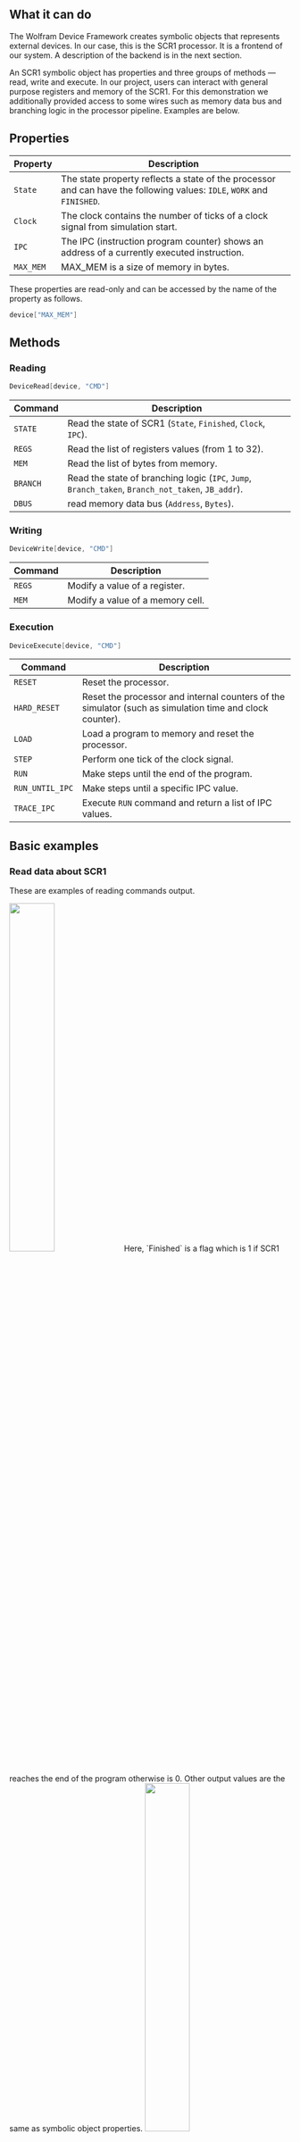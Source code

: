 ## What it can do
The Wolfram Device Framework creates symbolic objects that represents external
devices. In our case, this is the SCR1 processor. It is a frontend of our
system.  A description of the backend is in the next section.

An SCR1 symbolic object has properties and three groups of methods — read, write
and execute. In our project, users can interact with general purpose registers
and memory of the SCR1. For this demonstration we additionally provided access
to some wires such as memory data bus and branching logic in the processor
pipeline. Examples are below.

## Properties
| Property           | Description                                                                                                            |
| ------------------ | ---------------------------------------------------------------------------------------------------------------------- |
| `State`            | The state property reflects a state of the processor and can have the following values: `IDLE`, `WORK` and `FINISHED`. |
| `Clock`            | The clock contains the number of ticks of a clock signal from simulation start.                                        |
| `IPC`              | The IPC (instruction program counter) shows an address of a currently executed instruction.                            |
| `MAX_MEM`          | MAX_MEM is a size of memory in bytes.                                                                                  |

These properties are read-only and can be accessed by the name of the property as follows.
```mathematica
device["MAX_MEM"]
```

## Methods
### Reading
```mathematica
DeviceRead[device, "CMD"]
```
| Command            | Description                                                                                       |
| ------------------ | ------------------------------------------------------------------------------------------------- |
| `STATE`            | Read the state of SCR1 (`State`, `Finished`, `Clock`, `IPC`).                                     |
| `REGS`             | Read the list of registers values (from 1 to 32).                                                 |
| `MEM`              | Read the list of bytes from memory.                                                               |
| `BRANCH`           | Read the state of branching logic (`IPC`, `Jump`, `Branch_taken`, `Branch_not_taken`, `JB_addr`). |
| `DBUS`             | read memory data bus (`Address`, `Bytes`).                                                        |

### Writing
```mathematica
DeviceWrite[device, "CMD"]
```
| Command            | Description                                                           |
| ------------------ | --------------------------------------------------------------------- |
| `REGS`             | Modify a value of a register.                                         |
| `MEM`              | Modify a value of a memory cell.                                      |

### Execution
```mathematica
DeviceExecute[device, "CMD"]
```
| Command            | Description                                                                                             |
| ------------------ | ------------------------------------------------------------------------------------------------------- |
| `RESET`            | Reset the processor.                                                                                    |
| `HARD_RESET`       | Reset the processor and internal counters of the simulator (such as simulation time and clock counter). |
| `LOAD`             | Load a program to memory and reset the processor.                                                       |
| `STEP`             | Perform one tick of the clock signal.                                                                   |
| `RUN`              | Make steps until the end of the program.                                                                |
| `RUN_UNTIL_IPC`    | Make steps until a specific IPC value.                                                                  |
| `TRACE_IPC`        | Execute `RUN` command and return a list of IPC values.                                                  |

## Basic examples
### Read data about SCR1
These are examples of reading commands output.

<img src="state.png" width="40%"/>
Here, `Finished` is a flag which is 1 if SCR1
reaches the end of the program otherwise is 0. Other output values are the same
as symbolic object properties.

<img src="branch.png" width="40%"/>
Structures like if–then–else create branches in code execution flow. The
`BRANCH` command returns information about the current branching state. `Jump`,
`Branch_taken`, `Branch_not_taken` are flags. They are 1 if the instruction is
jump or a branch has detected, and it has taken or not taken, respectively.
`JB_addr` is an address of the next instruction if jump or branch has occurred.

<img src="dbus.png" width="40%"/>
Data and program instructions are located in
memory. A processor fetches them through a memory bus. `DBUS` returns an address
of memory cell and size of requested data in bytes.

<img src="registers.png" width="70%"/>
Any computations on the processor involve
registers. We can read their values. This is an example of reading values of the
register in binary and hexadecimal forms.

<img src="memory.png" width="100%"/>
Also, we can read the contents of the
memory. The first argument is an address of the cell. The second is the number
of cells.

### Write data to memory and registers
<img src="write_mem.png" width="40%"/>
<img src="write_regs.png" width="80%"/>

### Executions on SCR1
There are several functions which start the program flow. The first is `STEP`.
This function produces one clock of the simulator and returns the number of
clocks. This function works until the end of the program. After that, the core
needs to be reset. We can use the `NEXT_IPC` function if we would like to run
SCR1 until the next instruction occurs. The function returns a value of new IPC.
Additionally, SCR1 may be run until a particular IPC value is encountered with
`RUN_UNTIL_IPC` command. If we would like to launch SCR1 until the end of the
program, we can use `RUN` function. If the program prints something to display,
it is redirected to src1_output.txt file. 

<img src="output.png" width="70%"/>

## Additional examples
### Memory maps of programs
In this example, we show a grid of memory maps for programs from `scr1_programs`
directory. A memory map is a matrix of memory cells where each element is
highlighted depending on the value of the cell.

<img src="memory_maps.png" width="100%"/>

### Execution graph of programs
We can visualise the trace of program execution. We used a directed graph whose
vertices are instructions which are placed in order how they were executed. We
can see that using the graph it is easy to find jumps in programs.

<img src="execution_graph_xor.png" width="50%"/>

### Call graph
There are assembler dumps in `scr1_programs` directory. We use this dumps to map
instructions to the names of functions. In this example, we parse assembler
files, find ranges of addresses and use them for mapping.

<img src="call_graph_dhrystone.png" width="50%"/>

### Transactions to memory
This example shows how to trace data manually with Wolfram Mathematica. Also, we
calculate a list of frequent addresses which is accessed by SCR1 for a
particular program (dhrystone). 

<img src="dbus_top_dhrystone.png" width="20%"/>

### Develop new devices: branch predictor
Our solution provides loads of data about the core. Engineers can use these data
to design or optimise modules. For instance, we can get information about
branching of SCR1 and use this data for developing a branch predictor module.

The purpose of the branch predictor is to improve the flow in the instruction
pipeline. Branch predictors play a critical role in achieving high performance
in many modern pipelined processors.

Here we use machine learning methods, a neural network, to build a predictor.

<img src="nn_training.png" width="50%"/>

<img src="nn_classifier.png" width="50%"/>

## How it works
The driver encapsulates lower-level interactions with the SCR1. We cannot use
SystemVerilog in Wolfram Mathematica directly. That is why we converted the SCR1
code to C++ code by Verilator software
(https://www.veripool.org/wiki/verilator). This program is an open-source
Verilog / System Verilog simulator. We wrapped generated C++ code with functions
to communicate with Wolfram Mathematica through Wolfram LibraryLink. The full
scheme of the project is below.

<img src="scheme.png" width="50%"/>

## SCR1
SCR1 is an open-source RISC-V compatible MCU core, designed by Syntacore.

* https://github.com/syntacore/scr1
* https://syntacore.com

<img src="scr1.png" width="50%"/>
